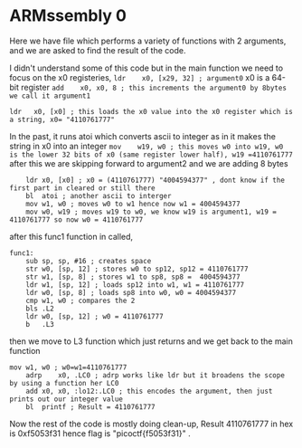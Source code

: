 # ARMssembly 0
Here we have file which performs a variety of functions with 2 arguments, and we are asked to find the result of the code.

I didn't understand some of this code but in the main function we need to focus on the x0 registeries,
`ldr	x0, [x29, 32] ; argument0`
x0 is a 64-bit register
`add	x0, x0, 8 ; this increments the argument0 by 8bytes we call it argument1`

` ldr	x0, [x0] ; this loads the x0 value into the x0 register which is a string, x0= "4110761777" `

In the past, it runs atoi which converts ascii to integer as in it makes the string in x0 into an integer
`mov	w19, w0 ; this moves w0 into w19, w0 is the lower 32 bits of x0 (same register lower half), w19 =4110761777`
after this we are skipping forward to argument2 and we are adding 8 bytes
``` add	x0, x0, 16 ; argument2
	ldr	x0, [x0] ; x0 = (4110761777) "4004594377" , dont know if the first part in cleared or still there
	bl	atoi ; another ascii to interger
	mov	w1, w0 ; moves w0 to w1 hence now w1 = 4004594377
	mov	w0, w19 ; moves w19 to w0, we know w19 is argument1, w19 = 4110761777 so now w0 = 4110761777  
 ```
after this func1 function in called,
```
func1:
	sub	sp, sp, #16 ; creates space
	str	w0, [sp, 12] ; stores w0 to sp12, sp12 = 4110761777
	str	w1, [sp, 8] ; stores w1 to sp8, sp8 =  4004594377
	ldr	w1, [sp, 12] ; loads sp12 into w1, w1 = 4110761777
	ldr	w0, [sp, 8] ; loads sp8 into w0, w0 = 4004594377
	cmp	w1, w0 ; compares the 2
	bls	.L2 
	ldr	w0, [sp, 12] ; w0 = 4110761777
	b	.L3
 ```
then we move to L3 function which just returns and we get back to the main function

```
mov	w1, w0 ; w0=w1=4110761777
	adrp	x0, .LC0 ; adrp works like ldr but it broadens the scope by using a function her LC0
	add	x0, x0, :lo12:.LC0 ; this encodes the argument, then just prints out our integer value
	bl	printf ; Result = 4110761777
 ```
Now the rest of the code is mostly doing clean-up,
Result 4110761777 in hex is 0xf5053f31 hence flag is "picoctf{f5053f31}"
.

 
